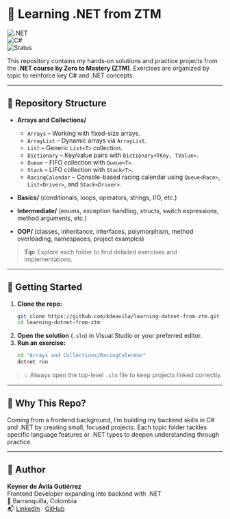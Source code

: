 # 🧠 Learning .NET from ZTM

![.NET](https://img.shields.io/badge/.NET-8.0-blueviolet?logo=.net)  
![C#](https://img.shields.io/badge/C%23-learning-blue?logo=csharp)  
![Status](https://img.shields.io/badge/progress-ongoing-yellow)

This repository contains my hands‑on solutions and practice projects from the **.NET course by Zero to Mastery (ZTM)**. Exercises are organized by topic to reinforce key C# and .NET concepts.

---

## 📁 Repository Structure

- **Arrays and Collections/**
  - `Arrays`            – Working with fixed-size arrays.
  - `ArrayList`         – Dynamic arrays via `ArrayList`.
  - `List`              – Generic `List<T>` collection.
  - `Dictionary`        – Key/value pairs with `Dictionary<TKey, TValue>`.
  - `Queue`             – FIFO collection with `Queue<T>`.
  - `Stack`             – LIFO collection with `Stack<T>`.
  - `RacingCalendar`    – Console-based racing calendar using `Queue<Race>`, `List<Driver>`, and `Stack<Driver>`.

- **Basics/** (conditionals, loops, operators, strings, I/O, etc.)
- **Intermediate/** (enums, exception handling, structs, switch expressions, method arguments, etc.)
- **OOP/** (classes, inheritance, interfaces, polymorphism, method overloading, namespaces, project examples)

> **Tip:** Explore each folder to find detailed exercises and implementations.

---

## 🚀 Getting Started

1. **Clone the repo:**
   ```bash
   git clone https://github.com/kdeavila/learning-dotnet-from-ztm.git
   cd learning-dotnet-from-ztm
   ```
2. **Open the solution** (`.sln`) in Visual Studio or your preferred editor.
3. **Run an exercise:**
   ```bash
   cd "Arrays and Collections/RacingCalendar"
   dotnet run
   ```

> 💡 Always open the top-level `.sln` file to keep projects linked correctly.

---

## 🧠 Why This Repo?

Coming from a frontend background, I’m building my backend skills in C# and .NET by creating small, focused projects. Each topic folder tackles specific language features or .NET types to deepen understanding through practice.

---

## 👤 Author

**Keyner de Ávila Gutiérrez**  
Frontend Developer expanding into backend with .NET  
📍 Barranquilla, Colombia  
📬 [LinkedIn](https://www.linkedin.com/in/kdeavila9) · [GitHub](https://github.com/kdeavila)

